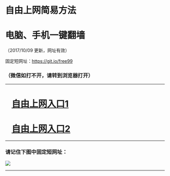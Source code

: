 ﻿# 自由上网简易方法

# 电脑、手机一键翻墙

（2017/10/09 更新，网址有效）

固定短网址：https://git.io/free99

### （微信如打不开，请转到浏览器打开）


***





# &nbsp;&nbsp; <a href="http://ft172721791.fwq-tz-1001.info/fwqtz01.html?t=100900126534 " target="_blank">自由上网入口1</a>
# &nbsp;&nbsp; <a href="http://ft2730017800.fwq-tz-1002.info/fwqtz02.html?t=10090012592 " target="_blank">自由上网入口2</a>
***

### 请记住下图中固定短网址：

<img src="https://s3-us-west-2.amazonaws.com/fwq-1001/yjfq-20170905okok.png" /> 


***

